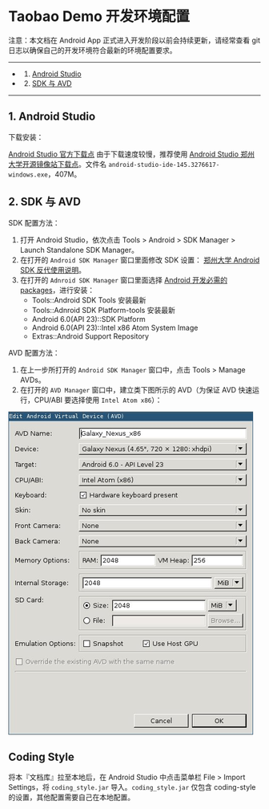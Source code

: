# Taobao Demo 开发环境配置

注意：本文档在 Android App 正式进入开发阶段以前会持续更新，请经常查看 git 日志以确保自己的开发环境符合最新的环境配置要求。

---

<!-- vscode-markdown-toc -->
* 1. [Android Studio](#AndroidStudio)
* 2. [SDK 与 AVD](#SDKAVD)

<!-- vscode-markdown-toc-config
	numbering=true
	autoSave=true
	/vscode-markdown-toc-config -->
<!-- /vscode-markdown-toc -->

---

##  1. <a name='AndroidStudio'></a>Android Studio

下载安装：

[Android Studio 官方下载点](https://developer.android.com/index.html) 由于下载速度较慢，推荐使用 [Android Studio 郑州大学开源镜像站下载点](http://10.66.0.111/android/android-studio/2.2/)。文件名 `android-studio-ide-145.3276617-windows.exe`，407M。

##  2. <a name='SDKAVD'></a>SDK 与 AVD

SDK 配置方法：

1. 打开 Android Studio，依次点击 Tools > Android > SDK Manager > Launch Standalone SDK Manager。
1. 在打开的 `Android SDK Manager` 窗口里面修改 SDK 设置： [郑州大学 Android SDK 反代使用说明](http://10.66.0.111/wiki/android.html)。
1. 在打开的 `Adnroid SDK Manager` 窗口里面选择 [Android 开发必需的 packages](https://www.zhihu.com/question/31935836)，进行安装：
	- Tools::Android SDK Tools 安装最新
	- Tools::Adnroid SDK Platform-tools 安装最新
	- Android 6.0(API 23)::SDK Platform
	- Android 6.0(API 23)::Intel x86 Atom System Image
	- Extras::Android Support Repository

AVD 配置方法：

1. 在上一步所打开的 `Android SDK Manager` 窗口中，点击 Tools > Manage AVDs。
1. 在打开的 `AVD Manager` 窗口中，建立类下图所示的 AVD（为保证 AVD 快速运行，CPU/ABI 要选择使用 `Intel Atom x86`）：

![AVD configuration](../../images/avd.jpg)

## Coding Style

将本『文档库』拉至本地后，在 Android Studio 中点击菜单栏 File > Import Settings，将 `coding_style.jar` 导入。`coding_style.jar` 仅包含 coding-style 的设置，其他配置需要自己在本地配置。
